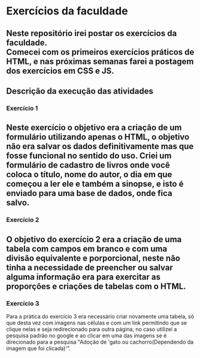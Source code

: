 # Exercícios da faculdade


Neste repositório irei postar os exercícios da faculdade.<br>
Comecei com os primeiros exercícios práticos de HTML, e nas próximas semanas farei a postagem dos exercícios em CSS e JS.
---
## Descrição da execução das atividades


### Exercício 1


Neste exercício o objetivo era a criação de um formulário utilizando apenas o HTML, o objetivo não era salvar os dados definitivamente mas que fosse funcional no sentido do uso. Criei um formulário de cadastro de livros onde você coloca o título, nome do autor, o dia em que começou a ler ele e também a sinopse, e isto é enviado para uma base de dados, onde fica salvo.
---


### Exercício 2



O objetivo do exercício 2 era a criação de uma tabela com campos em branco e com uma divisão equivalente e porporcional, neste não tinha a necessidade de preencher ou salvar alguma informação era para exercitar as proporções e criações de tabelas com o HTML.
---
### Exercício 3



Para a prática do exercício 3 era necessário criar novamente uma tabela, só que desta vez com imagens nas células e com um link permitindo que se clique nelas e seja redirecionado para outra página, no caso utilizei a pesquisa padrão no google e ao clicar em uma das imagens se é direcionado para a pesquisa "Adoção de 'gato ou cachorro(Dependendo da imagem que foi clicada)'".
